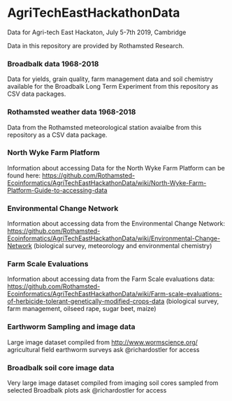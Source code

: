 # AgriTechEastHackathonData
Data for Agri-tech East Hackaton, July 5-7th 2019, Cambridge

Data in this repository are provided by Rothamsted Research.

### Broadbalk data 1968-2018
Data for yields, grain quality, farm management data and soil chemistry available for the Broadbalk Long Term Experiment from this repository as CSV data packages.

### Rothamsted weather data 1968-2018
Data from the Rothamsted meteorological station avaialbe from this repository as a CSV data package.

### North Wyke Farm Platform
Information about accessing Data for the North Wyke Farm Platform can be found here:  https://github.com/Rothamsted-Ecoinformatics/AgriTechEastHackathonData/wiki/North-Wyke-Farm-Platform-Guide-to-accessing-data

### Environmental Change Network
Information about accessing data from the Environmental Change Network: https://github.com/Rothamsted-Ecoinformatics/AgriTechEastHackathonData/wiki/Environmental-Change-Network (biological survey, meteorology and environmental chemistry)

### Farm Scale Evaluations
Information about accessing data from the Farm Scale evaluations data: https://github.com/Rothamsted-Ecoinformatics/AgriTechEastHackathonData/wiki/Farm-scale-evaluations-of-herbicide-tolerant-genetically-modified-crops-data (biological survey, farm management, oilseed rape, sugar beet, maize)

### Earthworm Sampling and image data 
Large image dataset compiled from http://www.wormscience.org/ agricultural field earthworm surveys 
ask @richardostler for access

### Broadbalk soil core image data
Very large image dataset compiled from imaging soil cores sampled from selected Broadbalk plots
ask @richardostler for access
